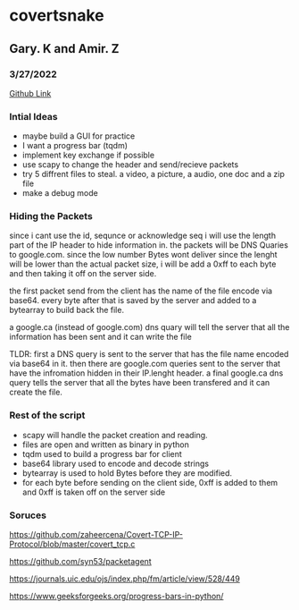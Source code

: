 # covertsnake
## Gary. K and Amir. Z
### 3/27/2022


[Github Link](https://github.com/d0ntblink/covertsnake)


### Intial Ideas
- maybe build a GUI for practice
- I want a progress bar (tqdm)
- implement key exchange if possible
- use scapy to change the header and send/recieve packets
- try 5 diffrent files to steal. a video, a picture, a audio, one doc and a zip file
- make a debug mode

### Hiding the Packets
since i cant use the id, sequnce or acknowledge seq i will use the length part of the IP header to hide information in. the packets will be DNS Quaries to google.com. since the  low number Bytes wont deliver since the lenght will be lower than the actual packet size, i will be add a 0xff to each byte and then taking it off on the server side.

the first packet send from the client has the name of the file encode via base64.
every byte after that is saved by the server and added to a bytearray to build back the file.

a google.ca (instead of google.com) dns quary will tell the server that all the information has been sent and it can write the file

TLDR: first a DNS query is sent to the server that has the file name encoded via base64 in it. then there are google.com queries sent to the server that have the infromation hidden in their IP.lenght header. a final google.ca dns query tells the server that all the bytes have been transfered and it can create the file.

### Rest of the script
- scapy will handle the packet creation and reading.
- files are open and written as binary in python
- tqdm used to build a progress bar for client
- base64 library used to encode and decode strings
- bytearray is used to hold Bytes before they are modified.
- for each byte before sending on the client side, 0xff is added to them and 0xff is taken off on the server side



### Soruces
https://github.com/zaheercena/Covert-TCP-IP-Protocol/blob/master/covert_tcp.c

https://github.com/syn53/packetagent

https://journals.uic.edu/ojs/index.php/fm/article/view/528/449

https://www.geeksforgeeks.org/progress-bars-in-python/
